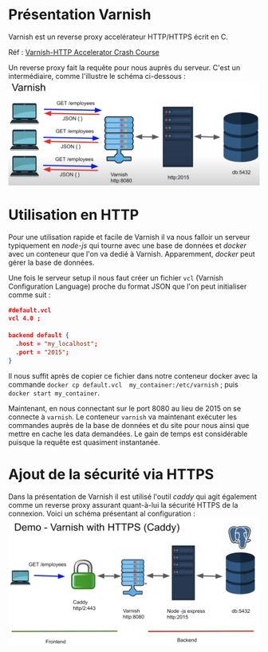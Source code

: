 # Présentation Varnish

Varnish est un reverse proxy accelérateur HTTP/HTTPS écrit en C.

Réf : 
[Varnish-HTTP Accelerator Crash 
Course](https://www.youtube.com/watch?v=-cWs6eoyaLg&list=TLPQMjcwMzIwMjN7Q6E2vZO6Qg&index=2)

Un reverse proxy fait la requête pour nous auprès du 
serveur. C'est un intermédiaire, comme l'illustre le schéma 
ci-dessous :  
![Schéma 1](assets/Varnish_schema.png)


# Utilisation en HTTP

Pour une utilisation rapide et facile de Varnish il va nous 
falloir un serveur typiquement en *node-js* qui tourne avec 
une base de données et *docker* avec un conteneur que l'on va 
dedié à 
Varnish.
Apparemment, *docker* peut gérer la base de données.

Une fois le serveur setup il nous faut créer un fichier `vcl` 
(Varnish Configuration Language) proche du format JSON que 
l'on peut initialiser comme suit : 

```JSON
#default.vcl
vcl 4.0 ;

backend default {
  .host = "my_localhost";
  .port = "2015";
}
```

Il nous suffit après de copier ce fichier dans notre conteneur 
docker avec la commande `docker cp default.vcl 
my_container:/etc/varnish` ; puis `docker start my_container`.

Maintenant, en nous connectant sur le port 8080 au lieu de 
2015 on se connecte à `varnish`. Le conteneur `varnish` va 
maintenant exécuter les commandes auprès de la base de données 
et du site pour nous ainsi que mettre en cache les data 
demandées. 
Le gain de temps est considérable puisque la requête est 
quasiment instantanée.



# Ajout de la sécurité via HTTPS

Dans la présentation de Varnish il est utilisé l'outil *caddy* 
qui agit également comme un reverse proxy assurant quant-à-lui 
la sécurité HTTPS de la connexion. Voici un schéma présentant 
al configuration : 
 ![schéma 2](assets/varnish_https_schema.png)

